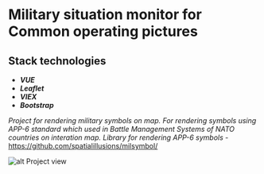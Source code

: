 
# Military situation monitor for Common operating pictures # 

## Stack technologies ##
  * ___VUE___ 
  * ___Leaflet___
  * ___VIEX___
  * ___Bootstrap___ 

_Project for rendering military symbols on map. For rendering symbols using APP-6 standard which used in Battle Management Systems of NATO countries on interation map.
Library for rendering APP-6 symbols_ - https://github.com/spatialillusions/milsymbol/


![alt Project view](https://github.com/LukashenkoEvgeniy/vue-leaflet/blob/develop/src/assets/view.png)
